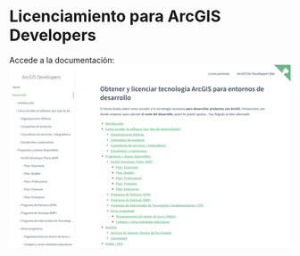 # Licenciamiento para ArcGIS Developers

Accede a la documentación: 
[![Screenshot documentación](https://github.com/esri-es/licenciamiento-developers/blob/master/screeshot-doc.png?raw=true)](https://esri-es.github.io/licenciamiento-developers/)
